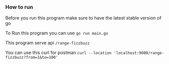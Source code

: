 ### How to run
Before you run this program make sure to have the latest stable version of go

To Run this program you can use
`go run main.go`

This program serve api `/range-fizzbuzz`

You can use this curl for postman
`curl --location 'localhost:9000/range-fizzbuzz?from=1&to=100'`
